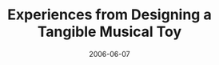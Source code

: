 ---
abstract: ''
authors:
- Martin Tomitsch
- Thomas Grechenig
- Karin Kappel
- Thomas Költringer
date: '2006-06-07'
featured: false
links:
- name: Publik
  url: https://publik.tuwien.ac.at/showentry.php?ID=140750&lang=2
publication_types:
- '1'
publishDate: '2006-06-07'
specifics: null
title: Experiences from Designing a Tangible Musical Toy
url_pdf: ''
---